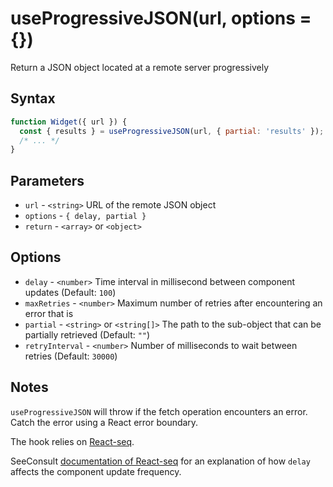 # useProgressiveJSON(url, options = {}) 

Return a JSON object located at a remote server progressively

## Syntax

```js
function Widget({ url }) {
  const { results } = useProgressiveJSON(url, { partial: 'results' });
  /* ... */
}
```

## Parameters

* `url` - `<string>` URL of the remote JSON object
* `options` - `{ delay, partial }`
* `return` - `<array>` or `<object>`

## Options

* `delay` - `<number>` Time interval in millisecond between component updates (Default: `100`)
* `maxRetries` - `<number>` Maximum number of retries after encountering an error that is 
* `partial` - `<string>` or `<string[]>` The path to the sub-object that can be partially retrieved (Default: `""`)
* `retryInterval` - `<number>` Number of milliseconds to wait between retries (Default: `30000`)

## Notes

`useProgressiveJSON` will throw if the fetch operation encounters an error. Catch the error using 
a React error boundary.

The hook relies on [React-seq](https://github.com/chung-leong/react-seq#readme).

SeeConsult [documentation of React-seq](https://github.com/chung-leong/react-seq/blob/main/doc/defer.md#deferment-explained)
for an explanation of how `delay` affects the component update frequency.
